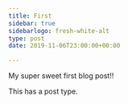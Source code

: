 ```yaml
---
title: First
sidebar: true
sidebarlogo: fresh-white-alt
type: post
date: 2019-11-06T23:00:00+00:00

---
```

My super sweet first blog post!!

This has a post type.
